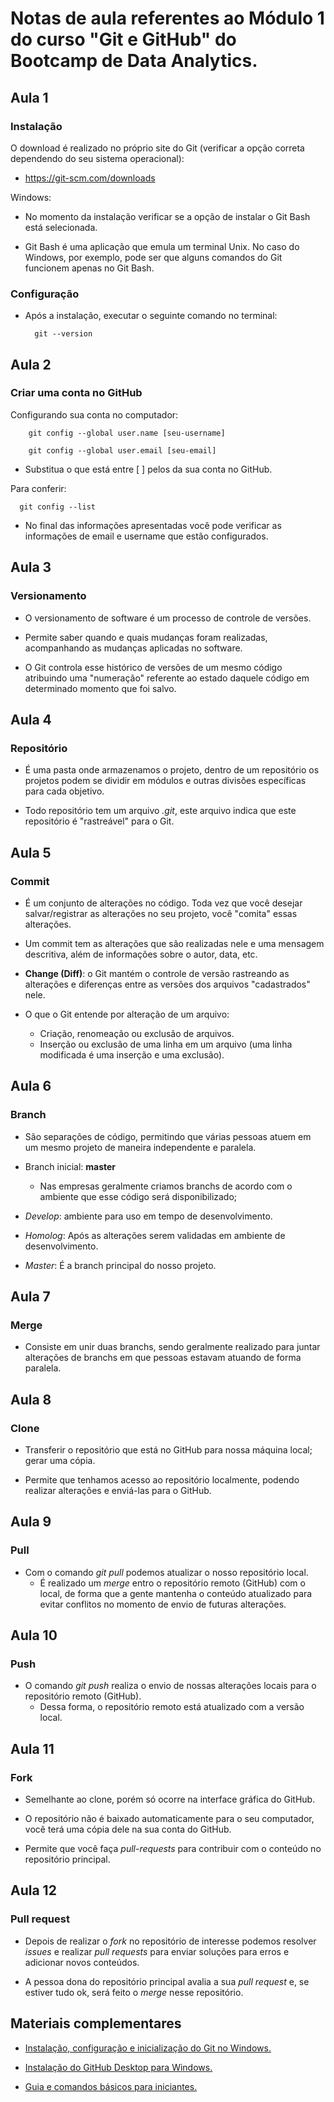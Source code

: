 # Notas de aula referentes ao Módulo 1 do curso "Git e GitHub" do Bootcamp de Data Analytics.

## **Aula 1**

### **Instalação**

O download é realizado no próprio site do Git (verificar a opção correta dependendo do seu sistema operacional):

- <https://git-scm.com/downloads>

Windows:

- No momento da instalação verificar se a opção de instalar o Git Bash está selecionada.

- Git Bash é uma aplicação que emula um terminal Unix. No caso do Windows, por exemplo, pode ser que alguns comandos do Git funcionem apenas no Git Bash.

### **Configuração**

- Após a instalação, executar o seguinte comando no terminal:

        git --version

## **Aula 2**

### **Criar uma conta no GitHub**

Configurando sua conta no computador:

        git config --global user.name [seu-username]

        git config --global user.email [seu-email] 

- Substitua o que está entre [ ] pelos da sua conta no GitHub.

Para conferir:

      git config --list

- No final das informações apresentadas você pode verificar as informações de email e username que estão configurados.

## **Aula 3**

### **Versionamento**

- O versionamento de software é um processo de controle de versões.

- Permite saber quando e quais mudanças foram realizadas, acompanhando as mudanças aplicadas no software.

- O Git controla esse histórico de versões de um mesmo código atribuindo uma "numeração" referente ao estado daquele código em determinado momento que foi salvo.

## **Aula 4**

### **Repositório**

- É uma pasta onde armazenamos o projeto, dentro de um repositório os projetos podem se dividir em módulos e outras divisões específicas para cada objetivo.

- Todo repositório tem um arquivo *.git*, este arquivo indica que este repositório é "rastreável" para o Git.

## **Aula 5**

### **Commit**

- É um conjunto de alterações no código. Toda vez que você desejar salvar/registrar as alterações no seu projeto, você "comita" essas alterações.

- Um commit tem as alterações que são realizadas nele e uma mensagem descritiva, além de informações sobre o autor, data, etc.

- **Change (Diff)**: o Git mantém o controle de versão rastreando as alterações e diferenças entre as versões dos arquivos "cadastrados" nele.

- O que o Git entende por alteração de um arquivo:
    - Criação, renomeação ou exclusão de arquivos.
    - Inserção ou exclusão de uma linha em um arquivo (uma linha modificada é uma inserção e uma exclusão).

## **Aula 6**

### **Branch**

- São separações de código, permitindo que várias pessoas atuem em um mesmo projeto de maneira independente e paralela.

- Branch inicial: **master**
    - Nas empresas geralmente criamos branchs de acordo com o ambiente que esse código será disponibilizado;

- *Develop*: ambiente para uso em tempo de desenvolvimento.

- *Homolog*: Após as alterações serem validadas em ambiente de desenvolvimento.

- *Master*: É a branch principal do nosso projeto.

## **Aula 7**

### **Merge**

- Consiste em unir duas branchs, sendo geralmente realizado para juntar alterações de branchs em que pessoas estavam atuando de forma paralela.

## **Aula 8**

### **Clone**

- Transferir o repositório que está no GitHub para nossa máquina local; gerar uma cópia.

- Permite que tenhamos acesso ao repositório localmente, podendo realizar alterações e enviá-las para o GitHub.

## **Aula 9**

### **Pull**

- Com o comando *git pull* podemos atualizar o nosso repositório local.
    - É realizado um *merge* entro o repositório remoto (GitHub) com o local, de forma que a gente mantenha o conteúdo atualizado para evitar conflitos no momento de envio de futuras alterações.

## **Aula 10**

### **Push**

- O comando *git push* realiza o envio de nossas alterações locais para o repositório remoto (GitHub).
    - Dessa forma, o repositório remoto está atualizado com a versão local.

## **Aula 11**

### **Fork**

- Semelhante ao clone, porém só ocorre na interface gráfica do GitHub.

- O repositório não é baixado automaticamente para o seu computador, você terá uma cópia dele na sua conta do GitHub.

- Permite que você faça *pull-requests* para contribuir com o conteúdo no repositório principal.

## **Aula 12**

### **Pull request**

- Depois de realizar o *fork* no repositório de interesse podemos resolver *issues* e realizar *pull requests* para enviar soluções para erros e adicionar novos conteúdos.

- A pessoa dona do repositório principal avalia a sua *pull request* e, se estiver tudo ok, será feito o *merge* nesse repositório.

## **Materiais complementares**

- [Instalação, configuração e inicialização do Git no Windows.](https://dev.to/womakerscode/tutorial-instalando-configurando-e-inicializando-o-git-no-windows-57cj)

- [Instalação do GitHub Desktop para Windows.](https://dev.to/womakerscode/instalacao-do-github-desktop-para-windows-2nhp)

- [Guia e comandos básicos para iniciantes.](https://dev.to/womakerscode/git-e-github-guia-rapido-e-comandos-basicos-para-iniciantes-4ile)